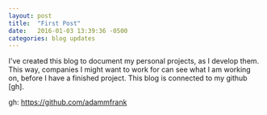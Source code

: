 ```yaml
---
layout: post
title:  "First Post"
date:   2016-01-03 13:39:36 -0500
categories: blog updates
---
```

I've created this blog to document my personal projects, as I develop them.  This way, companies I might want to work for can see what I am working on, before I have a finished project.  This blog is connected to my github [gh].

gh: https://github.com/adammfrank
